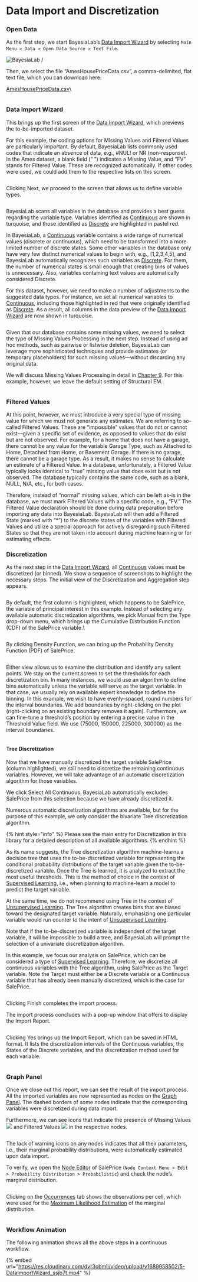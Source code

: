 # Data Import and Discretization

### Open Data&#x20;

As the first step, we start BayesiaLab’s [Data Import Wizard](../../user-guide/main-menu/data/open-data-source-data-import-wizard/) by selecting `Main Menu > Data > Open Data Source > Text File`.

![BayesiaLab /](https://bayesia.clickhelp.co/resources/Storage/bayesialab-knowledge-hub/E-Book/5-Bayesian-Networks-and-Data/DataOpenDataSourceTextFile.png)

Then, we select the file “AmesHousePriceData.csv”, a comma-delimited, flat text file, which you can download here:

[AmesHousePriceData.csv](https://res.cloudinary.com/dvr3obmlj/raw/upload/v1689949828/AmesHousePriceData\_fnbm0t.csv)\


<figure><img src="https://bayesia.clickhelp.co/resources/Storage/bayesialab-knowledge-hub/E-Book/5-Bayesian-Networks-and-Data/DataOpenDataSourceTextFileAmes.png" alt=""><figcaption></figcaption></figure>

### Data Import Wizard&#x20;

This brings up the first screen of the [Data Import Wizard](../../user-guide/main-menu/data/open-data-source-data-import-wizard/), which previews the to-be-imported dataset.

For this example, the coding options for Missing Values and Filtered Values are particularly important. By default, BayesiaLab lists commonly used codes that indicate an absence of data, e.g., #NUL! or NR (non-response). In the Ames dataset, a blank field (“ ”) indicates a Missing Value, and “FV” stands for Filtered Value. These are recognized automatically. If other codes were used, we could add them to the respective lists on this screen.

<figure><img src="https://bayesia.clickhelp.co/resources/Storage/bayesialab-knowledge-hub/E-Book/5-Bayesian-Networks-and-Data/DataImportWizard-1.png" alt=""><figcaption></figcaption></figure>

Clicking Next, we proceed to the screen that allows us to define variable types.

<figure><img src="https://bayesia.clickhelp.co/resources/Storage/bayesialab-knowledge-hub/E-Book/5-Bayesian-Networks-and-Data/DataImportWizard-2.png" alt=""><figcaption></figcaption></figure>

BayesiaLab scans all variables in the database and provides a best guess regarding the variable type. Variables identified as [Continuous](https://bayesia.clickhelp.co/articles/bayesialab-knowledge-hub/graph-windows-graph-panel-node-editor-continuous-nodes) are shown in turquoise, and those identified as [Discrete](https://bayesia.clickhelp.co/articles/bayesialab-knowledge-hub/graph-windows-graph-panel-node-editor-discrete-nodes) are highlighted in pastel red.

In BayesiaLab, a [Continuous](https://bayesia.clickhelp.co/articles/bayesialab-knowledge-hub/graph-windows-graph-panel-node-editor-continuous-nodes) variable contains a wide range of numerical values (discrete or continuous), which need to be transformed into a more limited number of discrete states. Some other variables in the database only have very few distinct numerical values to begin with, e.g., \[1,2,3,4,5], and BayesiaLab automatically recognizes such variables as [Discrete](https://bayesia.clickhelp.co/articles/bayesialab-knowledge-hub/graph-windows-graph-panel-node-editor-discrete-nodes). For them, the number of numerical states is small enough that creating bins of values is unnecessary. Also, variables containing text values are automatically considered Discrete.

For this dataset, however, we need to make a number of adjustments to the suggested data types. For instance, we set all numerical variables to [Continuous](https://bayesia.clickhelp.co/articles/bayesialab-knowledge-hub/graph-windows-graph-panel-node-editor-continuous-nodes), including those highlighted in red that were originally identified as [Discrete](https://bayesia.clickhelp.co/articles/bayesialab-knowledge-hub/graph-windows-graph-panel-node-editor-discrete-nodes). As a result, all columns in the data preview of the [Data Import Wizard](https://bayesia.clickhelp.co/articles/bayesialab-knowledge-hub/open-data-source) are now shown in turquoise.

<figure><img src="https://bayesia.clickhelp.co/resources/Storage/bayesialab-knowledge-hub/E-Book/5-Bayesian-Networks-and-Data/DataImportWizard-3.png" alt=""><figcaption></figcaption></figure>

Given that our database contains some missing values, we need to select the type of Missing Values Processing in the next step. Instead of using ad hoc methods, such as pairwise or listwise deletion, BayesiaLab can leverage more sophisticated techniques and provide estimates (or temporary placeholders) for such missing values—without discarding any original data.

We will discuss Missing Values Processing in detail in [Chapter 9](../chapter-9-missing-values-processing/). For this example, however, we leave the default setting of Structural EM.

<figure><img src="https://bayesia.clickhelp.co/resources/Storage/bayesialab-knowledge-hub/E-Book/5-Bayesian-Networks-and-Data/DataImportWizard-4.png" alt=""><figcaption></figcaption></figure>

### Filtered Values&#x20;

At this point, however, we must introduce a very special type of missing value for which we must not generate any estimates. We are referring to so-called Filtered Values. These are “impossible” values that do not or cannot exist—given a specific set of evidence, as opposed to values that do exist but are not observed. For example, for a home that does not have a garage, there cannot be any value for the variable Garage Type, such as Attached to Home, Detached from Home, or Basement Garage. If there is no garage, there cannot be a garage type. As a result, it makes no sense to calculate an estimate of a Filtered Value. In a database, unfortunately, a Filtered Value typically looks identical to “true” missing value that does exist but is not observed. The database typically contains the same code, such as a blank, NULL, N/A, etc., for both cases.

Therefore, instead of “normal” missing values, which can be left as-is in the database, we must mark Filtered Values with a specific code, e.g., “FV.” The Filtered Value declaration should be done during data preparation before importing any data into BayesiaLab. BayesiaLab will then add a Filtered State (marked with “\*”) to the discrete states of the variables with Filtered Values and utilize a special approach for actively disregarding such Filtered States so that they are not taken into account during machine learning or for estimating effects.

### Discretization&#x20;

As the next step in the [Data Import Wizard](../../user-guide/main-menu/data/open-data-source-data-import-wizard/), all [Continuous](https://bayesia.clickhelp.co/articles/bayesialab-knowledge-hub/graph-windows-graph-panel-node-editor-continuous-nodes) values must be discretized (or binned). We show a sequence of screenshots to highlight the necessary steps. The initial view of the Discretization and Aggregation step appears.

<figure><img src="https://bayesia.clickhelp.co/resources/Storage/bayesialab-knowledge-hub/E-Book/5-Bayesian-Networks-and-Data/DataImportWizard-5.png" alt=""><figcaption></figcaption></figure>

By default, the first column is highlighted, which happens to be SalePrice, the variable of principal interest in this example. Instead of selecting any available automatic discretization algorithms, we pick Manual from the Type drop-down menu, which brings up the Cumulative Distribution Function (CDF) of the SalePrice variable.\


<figure><img src="https://bayesia.clickhelp.co/resources/Storage/bayesialab-knowledge-hub/E-Book/5-Bayesian-Networks-and-Data/DataImportWizard-6.png" alt=""><figcaption></figcaption></figure>

By clicking Density Function, we can bring up the Probability Density Function (PDF) of SalePrice.

<figure><img src="https://bayesia.clickhelp.co/resources/Storage/bayesialab-knowledge-hub/E-Book/5-Bayesian-Networks-and-Data/DataImportWizard-7.png" alt=""><figcaption></figcaption></figure>

Either view allows us to examine the distribution and identify any salient points. We stay on the current screen to set the thresholds for each discretization bin. In many instances, we would use an algorithm to define bins automatically unless the variable will serve as the target variable. In that case, we usually rely on available expert knowledge to define the binning. In this example, we wish to have evenly-spaced, round numbers for the interval boundaries. We add boundaries by right-clicking on the plot (right-clicking on an existing boundary removes it again). Furthermore, we can fine-tune a threshold’s position by entering a precise value in the Threshold Value field. We use {75000, 150000, 225000, 300000} as the interval boundaries.

<figure><img src="https://bayesia.clickhelp.co/resources/Storage/bayesialab-knowledge-hub/E-Book/5-Bayesian-Networks-and-Data/DataImportWizard-8.png" alt=""><figcaption></figcaption></figure>

#### Tree Discretization&#x20;

Now that we have manually discretized the target variable SalePrice (column highlighted), we still need to discretize the remaining continuous variables. However, we will take advantage of an automatic discretization algorithm for those variables.

We click Select All Continuous. BayesiaLab automatically excludes SalePrice from this selection because we have already discretized it.

Numerous automatic discretization algorithms are available, but for the purpose of this example, we only consider the bivariate Tree discretization algorithm.

{% hint style="info" %}
Please see the main entry for Discretization in this library for a detailed description of all available algorithms.
{% endhint %}

As its name suggests, the Tree discretization algorithm machine-learns a decision tree that uses the to-be-discretized variable for representing the conditional probability distributions of the target variable given the to-be-discretized variable. Once the Tree is learned, it is analyzed to extract the most useful thresholds. This is the method of choice in the context of [Supervised Learning](https://bayesia.clickhelp.co/articles/bayesialab-knowledge-hub/learning-supervised-learning), i.e., when planning to machine-learn a model to predict the target variable.

At the same time, we do not recommend using Tree in the context of [Unsupervised Learning](https://bayesia.clickhelp.co/articles/bayesialab-knowledge-hub/learning-unsupervised-structural-learning). The Tree algorithm creates bins that are biased toward the designated target variable. Naturally, emphasizing one particular variable would run counter to the intent of [Unsupervised Learning](https://bayesia.clickhelp.co/articles/bayesialab-knowledge-hub/learning-unsupervised-structural-learning).

Note that if the to-be-discretized variable is independent of the target variable, it will be impossible to build a tree, and BayesiaLab will prompt the selection of a univariate discretization algorithm.

In this example, we focus our analysis on SalePrice, which can be considered a type of [Supervised Learning](https://bayesia.clickhelp.co/articles/bayesialab-knowledge-hub/learning-supervised-learning). Therefore, we discretize all continuous variables with the Tree algorithm, using SalePrice as the Target variable. Note the Target must either be a Discrete variable or a Continuous variable that has already been manually discretized, which is the case for SalePrice.

<figure><img src="https://bayesia.clickhelp.co/resources/Storage/bayesialab-knowledge-hub/E-Book/5-Bayesian-Networks-and-Data/DataImportWizard-9.png" alt=""><figcaption></figcaption></figure>

Clicking Finish completes the import process.

The import process concludes with a pop-up window that offers to display the Import Report.

<figure><img src="https://bayesia.clickhelp.co/resources/Storage/bayesialab-knowledge-hub/E-Book/5-Bayesian-Networks-and-Data/OpenImportReport.png" alt=""><figcaption></figcaption></figure>

Clicking Yes brings up the Import Report, which can be saved in HTML format. It lists the discretization intervals of the Continuous variables, the States of the Discrete variables, and the discretization method used for each variable.

<figure><img src="https://bayesia.clickhelp.co/resources/Storage/bayesialab-knowledge-hub/E-Book/5-Bayesian-Networks-and-Data/ImportReport.png" alt=""><figcaption></figcaption></figure>

### Graph Panel&#x20;

Once we close out this report, we can see the result of the import process. All the imported variables are now represented as nodes on the [Graph Panel](https://bayesia.clickhelp.co/articles/bayesialab-knowledge-hub/graph-windows-graph-panel). The dashed borders of some nodes indicate that the corresponding variables were discretized during data import.

Furthermore, we can see icons that indicate the presence of Missing Values ![](https://res.cloudinary.com/dvr3obmlj/image/upload/v1686184111/BayesiaLab\_Icons/indicator\_missing\_value\_fygnrd.svg) and Filtered Values  ![](https://res.cloudinary.com/dvr3obmlj/image/upload/v1686184109/BayesiaLab\_Icons/indicator\_filtered\_state\_wagk61.svg) in the respective nodes.

<figure><img src="https://bayesia.clickhelp.co/resources/Storage/bayesialab-knowledge-hub/E-Book/5-Bayesian-Networks-and-Data/GraphPanel.png" alt=""><figcaption></figcaption></figure>

The lack of warning icons on any nodes indicates that all their parameters, i.e., their marginal probability distributions, were automatically estimated upon data import.

To verify, we open the [Node Editor](https://bayesia.clickhelp.co/articles/bayesialab-knowledge-hub/graph-windows-graph-panel-node-editor) of SalePrice (`Node Context Menu > Edit > Probability Distribution > Probabilistic`) and check the node’s marginal distribution.

<figure><img src="https://bayesia.clickhelp.co/resources/Storage/bayesialab-knowledge-hub/E-Book/5-Bayesian-Networks-and-Data/SalePriceNodeEditorProbabilistic.png" alt=""><figcaption></figcaption></figure>

Clicking on the [Occurrences](https://bayesia.clickhelp.co/articles/bayesialab-knowledge-hub/node-editor-probability-distribution-occurrences) tab shows the observations per cell, which were used for the [Maximum Likelihood Estimation](https://bayesia.clickhelp.co/articles/bayesialab-knowledge-hub/key-concepts-maximum-likelihood-estimation) of the marginal distribution.

<figure><img src="https://bayesia.clickhelp.co/resources/Storage/bayesialab-knowledge-hub/E-Book/5-Bayesian-Networks-and-Data/SalePriceNodeEditorOccurrences.png" alt=""><figcaption></figcaption></figure>

### Workflow Animation&#x20;

The following animation shows all the above steps in a continuous workflow.

{% embed url="https://res.cloudinary.com/dvr3obmlj/video/upload/v1689958502/5-DataImportWizard_ssjb7t.mp4" %}
